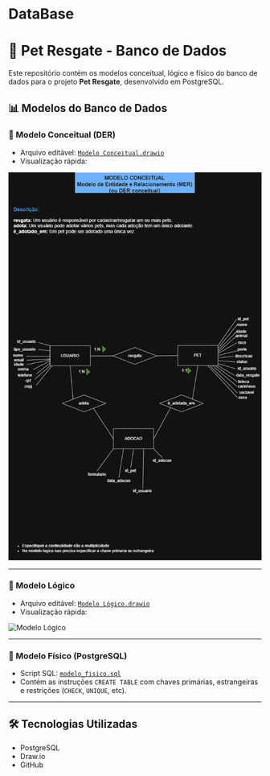 # DataBase

# 🐾 Pet Resgate - Banco de Dados

Este repositório contém os modelos conceitual, lógico e físico do banco de dados para o projeto **Pet Resgate**, desenvolvido em PostgreSQL.

## 📊 Modelos do Banco de Dados

### 📌 Modelo Conceitual (DER)
- Arquivo editável: [`Modelo Conceitual.drawio`](diagrams/Modelo%20Conceitual.drawio)
- Visualização rápida:

![Modelo Conceitual](diagrams/Modelo%20Conceitual.drawio.png)

---

### 📌 Modelo Lógico
- Arquivo editável: [`Modelo Lógico.drawio`](diagrams/Modelo%20L%C3%B3gico.drawio)
- Visualização rápida:

![Modelo Lógico](diagrams/Modelo%20L%C3%B3gico.png)

---

### 🧩 Modelo Físico (PostgreSQL)
- Script SQL: [`modelo_fisico.sql`](./scripts/Script.sql)
- Contém as instruções `CREATE TABLE` com chaves primárias, estrangeiras e restrições (`CHECK`, `UNIQUE`, etc).

---

## 🛠️ Tecnologias Utilizadas

- PostgreSQL
- Draw.io
- GitHub
